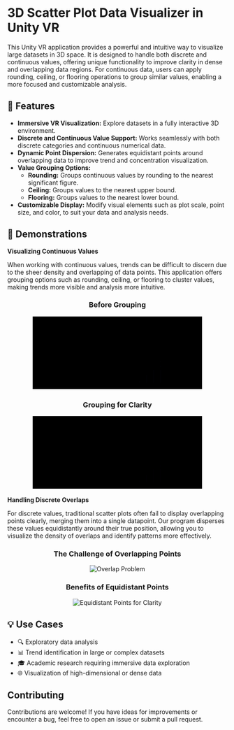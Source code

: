 # 3D Scatter Plot Data Visualizer in Unity VR

This Unity VR application provides a powerful and intuitive way to visualize large datasets in 3D space. It is designed to handle both discrete and continuous values, offering unique functionality to improve clarity in dense and overlapping data regions. For continuous data, users can apply rounding, ceiling, or flooring operations to group similar values, enabling a more focused and customizable analysis.

## 🌟 Features
* **Immersive VR Visualization:** Explore datasets in a fully interactive 3D environment.
* **Discrete and Continuous Value Support:** Works seamlessly with both discrete categories and continuous numerical data.
* **Dynamic Point Dispersion:** Generates equidistant points around overlapping data to improve trend and concentration visualization.
* **Value Grouping Options:**
    * **Rounding:** Groups continuous values by rounding to the nearest significant figure.
    * **Ceiling:** Groups values to the nearest upper bound.
    * **Flooring:** Groups values to the nearest lower bound.
* **Customizable Display:** Modify visual elements such as plot scale, point size, and color, to suit your data and analysis needs.

## 🎥 Demonstrations

**Visualizing Continuous Values**

When working with continuous values, trends can be difficult to discern due to the sheer density and overlapping of data points. This application offers grouping options such as rounding, ceiling, or flooring to cluster values, making trends more visible and analysis more intuitive. 

<div align="center">
   <h3>Before Grouping</h3>
  <img src="./Images/Cont_NoGrouping.gif" alt="Before Grouping" />
</div>

<div align="center">
   <h3>Grouping for Clarity</h3>
  <img src="./Images/Cont_Grouped.gif" alt="Grouping for Clarity" />
</div>

**Handling Discrete Overlaps**

For discrete values, traditional scatter plots often fail to display overlapping points clearly, merging them into a single datapoint. Our program disperses these values equidistantly around their true position, allowing you to visualize the density of overlaps and identify patterns more effectively. 
<div align="center">
   <h3>The Challenge of Overlapping Points</h3>
  <img src="./Images/Disc_Overlap.gif" alt="Overlap Problem" />
</div>

<div align="center">
   <h3>Benefits of Equidistant Points</h3>
  <img src="./Images/Disc_NoOverlap.gif" alt="Equidistant Points for Clarity" />
</div>

## 💡 Use Cases
* 🔍 Exploratory data analysis
* 📊 Trend identification in large or complex datasets
* 🎓 Academic research requiring immersive data exploration
* 🌐 Visualization of high-dimensional or dense data

## Contributing
Contributions are welcome! If you have ideas for improvements or encounter a bug, feel free to open an issue or submit a pull request.

